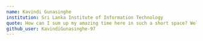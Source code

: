 ```yaml
---
name: Kavindi Gunasinghe
institution: Sri Lanka Institute of Information Technology
quote: How can I sum up my amazing time here in such a short space? Well.. All our dreams can come true…if we have the courage to pursue them.
github_user: KavindiGunasinghe-97
---
```

